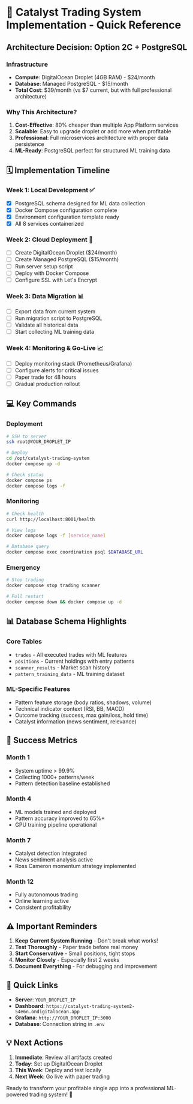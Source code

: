 # 🚀 Catalyst Trading System Implementation - Quick Reference

## Architecture Decision: Option 2C + PostgreSQL

### Infrastructure
- **Compute**: DigitalOcean Droplet (4GB RAM) - $24/month
- **Database**: Managed PostgreSQL - $15/month
- **Total Cost**: $39/month (vs $7 current, but with full professional architecture)

### Why This Architecture?
1. **Cost-Effective**: 80% cheaper than multiple App Platform services
2. **Scalable**: Easy to upgrade droplet or add more when profitable
3. **Professional**: Full microservices architecture with proper data persistence
4. **ML-Ready**: PostgreSQL perfect for structured ML training data

## 🗓️ Implementation Timeline

### Week 1: Local Development ✅
- [x] PostgreSQL schema designed for ML data collection
- [x] Docker Compose configuration complete
- [x] Environment configuration template ready
- [x] All 8 services containerized

### Week 2: Cloud Deployment 🚀
- [ ] Create DigitalOcean Droplet ($24/month)
- [ ] Create Managed PostgreSQL ($15/month)
- [ ] Run server setup script
- [ ] Deploy with Docker Compose
- [ ] Configure SSL with Let's Encrypt

### Week 3: Data Migration 📊
- [ ] Export data from current system
- [ ] Run migration script to PostgreSQL
- [ ] Validate all historical data
- [ ] Start collecting ML training data

### Week 4: Monitoring & Go-Live 📈
- [ ] Deploy monitoring stack (Prometheus/Grafana)
- [ ] Configure alerts for critical issues
- [ ] Paper trade for 48 hours
- [ ] Gradual production rollout

## 💻 Key Commands

### Deployment
```bash
# SSH to server
ssh root@YOUR_DROPLET_IP

# Deploy
cd /opt/catalyst-trading-system
docker compose up -d

# Check status
docker compose ps
docker compose logs -f
```

### Monitoring
```bash
# Check health
curl http://localhost:8001/health

# View logs
docker compose logs -f [service_name]

# Database query
docker compose exec coordination psql $DATABASE_URL
```

### Emergency
```bash
# Stop trading
docker compose stop trading scanner

# Full restart
docker compose down && docker compose up -d
```

## 📊 Database Schema Highlights

### Core Tables
- `trades` - All executed trades with ML features
- `positions` - Current holdings with entry patterns
- `scanner_results` - Market scan history
- `pattern_training_data` - ML training dataset

### ML-Specific Features
- Pattern feature storage (body ratios, shadows, volume)
- Technical indicator context (RSI, BB, MACD)
- Outcome tracking (success, max gain/loss, hold time)
- Catalyst information (news sentiment, relevance)

## 🎯 Success Metrics

### Month 1
- System uptime > 99.9%
- Collecting 1000+ patterns/week
- Pattern detection baseline established

### Month 4
- ML models trained and deployed
- Pattern accuracy improved to 65%+
- GPU training pipeline operational

### Month 7
- Catalyst detection integrated
- News sentiment analysis active
- Ross Cameron momentum strategy implemented

### Month 12
- Fully autonomous trading
- Online learning active
- Consistent profitability

## ⚠️ Important Reminders

1. **Keep Current System Running** - Don't break what works!
2. **Test Thoroughly** - Paper trade before real money
3. **Start Conservative** - Small positions, tight stops
4. **Monitor Closely** - Especially first 2 weeks
5. **Document Everything** - For debugging and improvement

## 🔗 Quick Links

- **Server**: `YOUR_DROPLET_IP`
- **Dashboard**: `https://catalyst-trading-system2-54e6n.ondigitalocean.app`
- **Grafana**: `http://YOUR_DROPLET_IP:3000`
- **Database**: Connection string in `.env`

## 💡 Next Actions

1. **Immediate**: Review all artifacts created
2. **Today**: Set up DigitalOcean Droplet
3. **This Week**: Deploy and test locally
4. **Next Week**: Go live with paper trading

Ready to transform your profitable single app into a professional ML-powered trading system! 🚀
